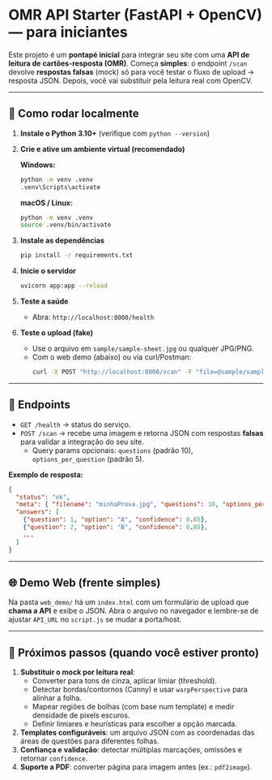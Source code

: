 # OMR API Starter (FastAPI + OpenCV) — para iniciantes

Este projeto é um **pontapé inicial** para integrar seu site com uma **API de leitura de cartões-resposta (OMR)**.
Começa **simples**: o endpoint `/scan` devolve **respostas falsas** (mock) só para você testar o fluxo de upload → resposta JSON.
Depois, você vai substituir pela leitura real com OpenCV.

---

## 🚀 Como rodar localmente

1. **Instale o Python 3.10+** (verifique com `python --version`)
2. **Crie e ative um ambiente virtual (recomendado)**

   **Windows:**
   ```bash
   python -m venv .venv
   .venv\Scripts\activate
   ```

   **macOS / Linux:**
   ```bash
   python -m venv .venv
   source .venv/bin/activate
   ```

3. **Instale as dependências**
   ```bash
   pip install -r requirements.txt
   ```

4. **Inicie o servidor**
   ```bash
   uvicorn app:app --reload
   ```

5. **Teste a saúde**
   - Abra: `http://localhost:8000/health`

6. **Teste o upload (fake)**
   - Use o arquivo em `sample/sample-sheet.jpg` ou qualquer JPG/PNG.
   - Com o web demo (abaixo) ou via curl/Postman:
     ```bash
     curl -X POST "http://localhost:8000/scan" -F "file=@sample/sample-sheet.jpg"
     ```

---

## 🧩 Endpoints

- `GET /health` → status do serviço.
- `POST /scan` → recebe uma imagem e retorna JSON com respostas **falsas** para validar a integração do seu site.
  - Query params opcionais: `questions` (padrão 10), `options_per_question` (padrão 5).

**Exemplo de resposta:**
```json
{
  "status": "ok",
  "meta": { "filename": "minhaProva.jpg", "questions": 10, "options_per_question": 5 },
  "answers": [
    {"question": 1, "option": "A", "confidence": 0.85},
    {"question": 2, "option": "B", "confidence": 0.85},
    ...
  ]
}
```

---

## 🌐 Demo Web (frente simples)

Na pasta `web_demo/` há um `index.html` com um formulário de upload que **chama a API** e exibe o JSON.
Abra o arquivo no navegador e lembre-se de ajustar `API_URL` no `script.js` se mudar a porta/host.

---

## 🔧 Próximos passos (quando você estiver pronto)

1. **Substituir o mock por leitura real**:
   - Converter para tons de cinza, aplicar limiar (threshold).
   - Detectar bordas/contornos (Canny) e usar `warpPerspective` para alinhar a folha.
   - Mapear regiões de bolhas (com base num template) e medir densidade de pixels escuros.
   - Definir limiares e heurísticas para escolher a opção marcada.
2. **Templates configuráveis**: um arquivo JSON com as coordenadas das áreas de questões para diferentes folhas.
3. **Confiança e validação**: detectar múltiplas marcações, omissões e retornar `confidence`.
4. **Suporte a PDF**: converter página para imagem antes (ex.: `pdf2image`).
